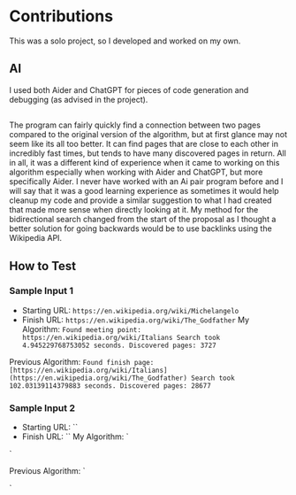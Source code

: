 # Contributions
This was a solo project, so I developed and worked on my own.

## AI
I used both Aider and ChatGPT for pieces of code generation and debugging (as advised in the project). 

## 
The program can fairly quickly find a connection between two pages compared to the original version of the algorithm, but at first glance may not seem like its all too better. It can find pages that are close to each other in incredibly fast times, but tends to have many discovered pages in return. All in all, it was a different kind of experience when it came to working on this algorithm especially when working with Aider and ChatGPT, but more specifically Aider. I never have worked with an Ai pair program before and I will say that it was a good learning experience as sometimes it would help cleanup my code and provide a similar suggestion to what I had created that made more sense when directly looking at it. My method for the bidirectional search changed from the start of the proposal as I thought a better solution for going backwards would be to use backlinks using the Wikipedia API.

## How to Test
### Sample Input 1 
- Starting URL: `https://en.wikipedia.org/wiki/Michelangelo`
- Finish URL: `https://en.wikipedia.org/wiki/The_Godfather`
My Algorithm:
`
Found meeting point: https://en.wikipedia.org/wiki/Italians
Search took 4.945229768753052 seconds.
Discovered pages: 3727
`

Previous Algorithm:
`
Found finish page: [https://en.wikipedia.org/wiki/Italians](https://en.wikipedia.org/wiki/The_Godfather)
Search took 102.03139114379883 seconds.
Discovered pages: 28677
`
### Sample Input 2
- Starting URL: ``
- Finish URL: ``
My Algorithm:
`

`

Previous Algorithm:
`

`
